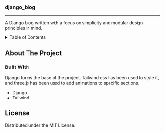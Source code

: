 
<div>
  <h3>django_blog</h3>
  <hr>
  <p>
    A Django blog written with a focus on simplicity and modular design principles in mind. 
    
  </p>
</div>

<!-- TABLE OF CONTENTS -->
<details>
  <summary>Table of Contents</summary>
  <ol>
    <li>
      <a href="#about-the-project">About The Project</a>
      <ul>
        <li><a href="#built-with">Built With</a></li>
      </ul>
    </li>
    <li><a href="#license">License</a></li>
  </ol>
</details>

## About The Project

### Built With

Django forms the base of the project. Tailwind css has been used to style it, and three.js has been used to add animations to specific sections. 

* Django
* Tailwind

## License

Distributed under the MIT License. 

